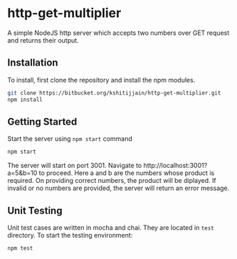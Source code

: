 # http-get-multiplier #
A simple NodeJS http server which accepts two numbers over GET request and returns their output.

## Installation ##

To install, first clone the repository and install the npm modules.
```bash
git clone https://bitbucket.org/kshitijjain/http-get-multiplier.git
npm install
```

## Getting Started ##
Start the server using `npm start` command
```bash
npm start
```
  
The server will start on port 3001. Navigate to http://localhost:3001?a=5&b=10 to proceed.
Here a and b are the numbers whose product is required. On providing correct numbers, the product will be diplayed. If invalid or no numbers are provided, the server will return an error message.

## Unit Testing ##
Unit test cases are written in mocha and chai. They are located in `test` directory.
To start the testing environment:
```bash
npm test
```